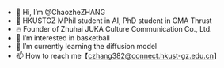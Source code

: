 - 👋 Hi, I’m @ChaozheZHANG
- 🏫 HKUSTGZ MPhil student in AI, PhD student in CMA Thrust
- 🔥 Founder of Zhuhai JUKA Culture Communication Co., Ltd.
- 👀 I’m interested in basketball
- 🌱 I’m currently learning the diffusion model
- 📫 How to reach me【czhang382@connect.hkust-gz.edu.cn】

<!---
ChaozheZHANG/ChaozheZHANG is a ✨ special ✨ repository because its `README.md` (this file) appears on your GitHub profile.
You can click the Preview link to take a look at your changes.
--->
